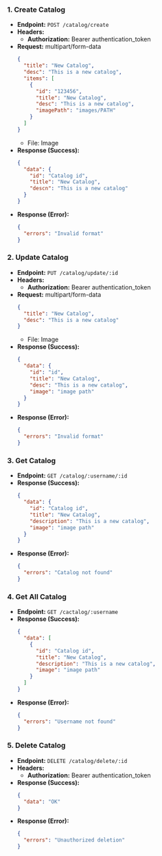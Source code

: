 ### 1. Create Catalog

- **Endpoint:** `POST /catalog/create`
- **Headers:**
  - **Authorization:** Bearer authentication_token
- **Request:** multipart/form-data
  ```json
  {
    "title": "New Catalog",
    "desc": "This is a new catalog",
    "items": [
      {
        "id": "123456",
        "title": "New Catalog",
        "desc": "This is a new catalog",
        "imagePath": "images/PATH"
      }
    ]
  }
  ```
  - File: Image
- **Response (Success):**
  ```json
  {
    "data": {
      "id": "Catalog id",
      "title": "New Catalog",
      "descn": "This is a new catalog"
    }
  }
  ```
- **Response (Error):**
  ```json
  {
    "errors": "Invalid format"
  }
  ```

### 2. Update Catalog

- **Endpoint:** `PUT /catalog/update/:id`
- **Headers:**
  - **Authorization:** Bearer authentication_token
- **Request:** multipart/form-data
  ```json
  {
    "title": "New Catalog",
    "desc": "This is a new catalog"
  }
  ```
  - File: Image
- **Response (Success):**
  ```json
  {
    "data": {
      "id": "id",
      "title": "New Catalog",
      "desc": "This is a new catalog",
      "image": "image path"
    }
  }
  ```
- **Response (Error):**
  ```json
  {
    "errors": "Invalid format"
  }
  ```

### 3. Get Catalog

- **Endpoint:** `GET /catalog/:username/:id`
- **Response (Success):**
  ```json
  {
    "data": {
      "id": "Catalog id",
      "title": "New Catalog",
      "description": "This is a new catalog",
      "image": "image path"
    }
  }
  ```
- **Response (Error):**
  ```json
  {
    "errors": "Catalog not found"
  }
  ```

### 4. Get All Catalog

- **Endpoint:** `GET /cactalog/:username`
- **Response (Success):**
  ```json
  {
    "data": [
      {
        "id": "Catalog id",
        "title": "New Catalog",
        "description": "This is a new catalog",
        "image": "image path"
      }
    ]
  }
  ```
- **Response (Error):**
  ```json
  {
    "errors": "Username not found"
  }
  ```

### 5. Delete Catalog

- **Endpoint:** `DELETE /catalog/delete/:id`
- **Headers:**
  - **Authorization:** Bearer authentication_token
- **Response (Success):**
  ```json
  {
    "data": "OK"
  }
  ```
- **Response (Error):**
  ```json
  {
    "errors": "Unauthorized deletion"
  }
  ```
